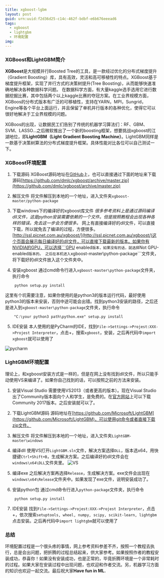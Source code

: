 ```yaml
---
title: xgboost-lgbm
layout: post
guid: urn:uuid:f2d36d25-c14c-462f-bdbf-e6b676eeead6
tags:
  - xgboost
  - lightgbm
  - 环境配置
img: 
---
```


### XGBoost和LightGBM简介

**XGBoost**是大规模并行Boosted Tree的工具，是一款经过优化的分布式梯度提升（Gradient Boosting）库，具有高效，灵活和高可移植性的特点。XGBoost基于梯度提升框架，实现了并行方式的决策树提升(Tree Boosting)，从而能够快速准确地解决各种数据科学问题。
在数据科学方面，有大量kaggle选手选用它进行数据挖掘比赛，其中包括两个以上kaggle比赛的夺冠方案。在工业界规模方面，XGBoos的分布式版本有广泛的可移植性，支持在YARN，MPI，Sungrid，Engine等各个平台上面运行，并且保留了单机并行版本的各种优化，使得它可以很好地解决于工业界规模的问题。

XGBoos的出现，让数据民工们告别了传统的机器学习算法们：RF、GBM、SVM、LASSO...之后微软推出了一个新的boosting框架，想要挑战xgboost的江湖地位，即**LightGBM（Light Gradient Boosting Machine）**。LightGBM同样是一款基于决策树算法的分布式梯度提升框架。具体性能对比各位可以自己测试一下。

### XGBoost环境配置

1. 下载源码
XGBoost源码地址在[GitHub](https://github.com/dmlc/xgboost/)上，也可以直接通过下面的地址来下载源码[https://github.com/dmlc/xgboost/archive/master.zip](https://github.com/dmlc/xgboost/archive/master.zip)

2. 解压文件
将文件解压到本地的一个地址，进入文件夹```xgboost-master/python-package```

3. 下载windows下的编译好的xgboost库文件
*很多参考资料上是通过源码编译dll文件，这是python安装需要依赖的一个文件。但是按照教程会出现各种各样的错误。免去这一步会方便很多。*
网上有直接编译好的dll文件，可以直接下载，所以就免去了编译的过程，方便很多。[http://ssl.picnet.com.au/xgboost/](http://ssl.picnet.com.au/xgboost/)这个页面会展示每日编译好的dll文件，可以直接下载最新的版本。如果你有NVIDIA的GPU，可以选择```GPU enabled```版本，如果没有的话，就选择```Not GPU-enabled```版本的。
之后在本机进入```xgboost-master\python-package```文件夹，将下载好的dll文件放入这个文件夹中。

4. 安装xgboost
通过cmd命令行进入```xgboost-master\python-package```文件夹，执行命令

		python setup.py install
这里有个坑需要注意，如果你使用的是python3的版本运行代码，最好使用python3的版本来安装，否则中途可能会出错。找到python3安装的路径，之后还是进入到```xgboost-master\python-package```文件夹，执行命令

		"C:\your python3 path\python.exe" setup.py install

5. IDE安装
本人使用的是PyCharm的IDE，找到```File->Settings->Projest:XXX->Projest Interpreter```，点击+，搜索```xgboost```，安装，之后再代码中```import xgboost```就可以使用了

![pycharm](http://odvzs788r.bkt.clouddn.com/fangchao.me/2018010701.png)


### LightGBM环境配置

理论上，和xgboost安装方式是一样的，但是在网上没有找到dll文件，所以只能手动使用VS来编译了。如果你自己找到的话，可以按照之前的方法来安装。

1. 安装Visual Studio
需要使用VS2013（或者更高的版本）。现在Visual Studio出了Community版本面向个人和学生，是免费的。在[官方网站](https://www.visualstudio.com/zh-hans/downloads/)上可以下载Community 2017版本。之后安装就可以了。

2. 下载LightGBM源码
源码地址在[https://github.com/Microsoft/LightGBM](https://github.com/Microsoft/LightGBM)，可以使用git命令或者直接下载zip文件。

3. 解压文件
将文件解压到本地的一个地址，进入文件夹```LightGBM-master\windows```

4. 编译dll
使用VS打开```LightGBM.sln```文件，解决方案选择```DLL```，版本选x64，用快捷键```Ctrl+Shift+B```，生成解决方案。之后编译好的dll文件会在```windows\x64\DLL```文件夹里。
![VS](http://odvzs788r.bkt.clouddn.com/fangchao.me/2018010702.png)

5. 编译exe
之后解决方案再选择```Release```，生成解决方案。exe文件会出现在```windows\x64\Release```文件夹中。如果发现了exe文件，说明安装成功了。

6. 安装python包
通过cmd命令行进入```python-package```文件夹，执行命令
		
		python setup.py install

5. IDE安装
找到```File->Settings->Projest:XXX->Projest Interpreter```，点击+，依次搜索```setuptools, wheel, numpy, scipy, scikit-learn, lightgbm```点击安装。之后再代码中```import lightgbm```就可以使用了


### 总结
环境配置过程是一个很头疼的事情，网上参考资料参差不齐，按照一个教程去执行，总是会出问题，把折腾的过程总结起来，供大家参考。如果按照作者的教程安装成功，恭喜你！如果没有安装成功，也是正常的，毕竟折腾环境是一个非常耗时的过程。如果大家在安装过程中出现问题，也欢迎和作者交流。另，机器学习方面的知识也欢迎一起交流。最后祝大家**Have fun in ML.**



